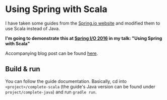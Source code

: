 # Using Spring with Scala

I have taken some guides from the [Spring.io website](https://spring.io/guides/) and modified them to use Scala instead of Java.

**I'm going to demonstrate this at [Spring I/O 2016](http://lanyrd.com/sdzkgm) in my talk: "Using Spring with Scala"**

Accompanying blog post can be found [here](http://bernhardwenzel.com/blog/2016/04/22/using-spring-with-scala).

## Build & run

You can follow the guide documentation. Basically, cd into `<project>/complete-scala` (the guide's Java version can be found under `project/complete-java`) and run `gradle run`.
